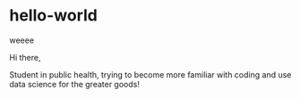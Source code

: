 # hello-world
weeee

Hi there,

Student in public health, trying to become more familiar with coding and use data science for the greater goods!
